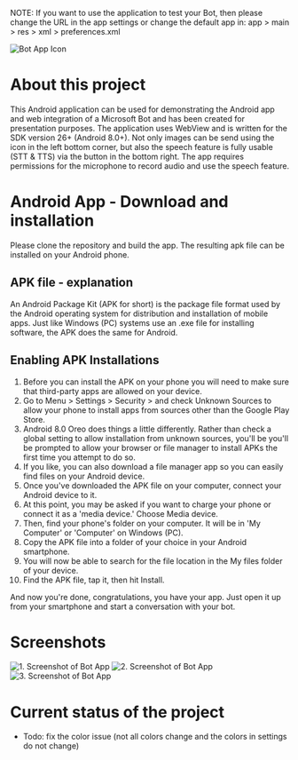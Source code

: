 NOTE: If you want to use the application to test your Bot, then please change the URL in the app settings or change the default app in: app > main > res > xml > preferences.xml  

![Bot App Icon](pictures/icon.png?raw=true "Bot App Icon")

# About this project
This Android application can be used for demonstrating the Android app and web integration of a Microsoft Bot and has been created for presentation purposes. The application uses WebView and is written for the SDK version 26+ (Android 8.0+). Not only images can be send using the icon in the left bottom corner, but also the speech feature is fully usable (STT & TTS) via the button in the bottom right. The app requires permissions for the microphone to record audio and use the speech feature.

# Android App - Download and installation
Please clone the repository and build the app. The resulting apk file can be installed on your Android phone.

## APK file - explanation
An Android Package Kit (APK for short) is the package file format used by the Android operating system for distribution and installation of mobile apps. Just like Windows (PC) systems use an .exe file for installing software, the APK does the same for Android.

## Enabling APK Installations
1. Before you can install the APK on your phone you will need to make sure that third-party apps are allowed on your device.
2. Go to Menu > Settings > Security > and check Unknown Sources to allow your phone to install apps from sources other than the Google Play Store.
3. Android 8.0 Oreo does things a little differently. Rather than check a global setting to allow installation from unknown sources, you'll be you'll be prompted to allow your browser or file manager to install APKs the first time you attempt to do so.
4. If you like, you can also download a file manager app so you can easily find files on your Android device.
5. Once you've downloaded the APK file on your computer, connect your Android device to it.
6. At this point, you may be asked if you want to charge your phone or connect it as a 'media device.' Choose Media device.
7. Then, find your phone's folder on your computer. It will be in 'My Computer' or 'Computer' on Windows (PC).
8. Copy the APK file into a folder of your choice in your Android smartphone.
9. You will now be able to search for the file location in the My files folder of your device.
10. Find the APK file, tap it, then hit Install.

And now you're done, congratulations, you have your app. Just open it up from your smartphone and start a conversation with your bot.

# Screenshots
![1. Screenshot of Bot App](pictures/screenshot1.png?raw=true "1. Screenshot of Bot App")
![2. Screenshot of Bot App](pictures/screenshot2.png?raw=true "2. Screenshot of Bot App")
![3. Screenshot of Bot App](pictures/screenshot3.png?raw=true "3. Screenshot of Bot App")

# Current status of the project
- Todo: fix the color issue (not all colors change and the colors in settings do not change)
